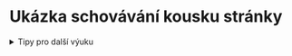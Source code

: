 # Ukázka schovávání kousku stránky

<details><summary>Tipy pro další výuku</summary><p markdown="1">

1. Co se stane po spuštění? 
<pre><code class="language-blocks">
po kliknutí na @greenFlag
nastav [jmeno_hrace v] na [Karel]
změň [jmeno_hrace v] o (1)
</code></pre>

</p></details>

